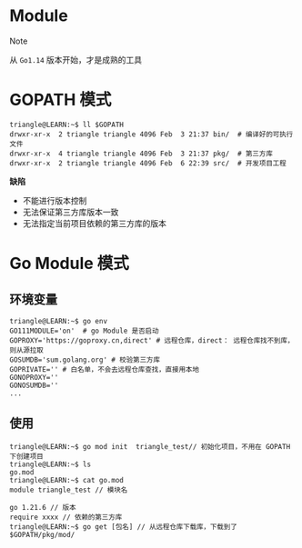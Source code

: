 # Module

> [!note]
> 从 `Go1.14` 版本开始，才是成熟的工具


# GOPATH 模式

```term
triangle@LEARN:~$ ll $GOPATH
drwxr-xr-x  2 triangle triangle 4096 Feb  3 21:37 bin/  # 编译好的可执行文件
drwxr-xr-x  4 triangle triangle 4096 Feb  3 21:37 pkg/  # 第三方库
drwxr-xr-x  2 triangle triangle 4096 Feb  6 22:39 src/  # 开发项目工程
```
**缺陷**
- 不能进行版本控制
- 无法保证第三方库版本一致
- 无法指定当前项目依赖的第三方库的版本

# Go Module 模式

## 环境变量

```term
triangle@LEARN:~$ go env
GO111MODULE='on'  # go Module 是否启动
GOPROXY='https://goproxy.cn,direct' # 远程仓库，direct： 远程仓库找不到库，则从源拉取
GOSUMDB='sum.golang.org' # 校验第三方库
GOPRIVATE='' # 白名单，不会去远程仓库查找，直接用本地
GONOPROXY=''
GONOSUMDB=''
...
```

## 使用

```term
triangle@LEARN:~$ go mod init  triangle_test// 初始化项目，不用在 GOPATH 下创建项目
triangle@LEARN:~$ ls
go.mod
triangle@LEARN:~$ cat go.mod
module triangle_test // 模块名

go 1.21.6 // 版本
require xxxx // 依赖的第三方库
triangle@LEARN:~$ go get [包名] // 从远程仓库下载库，下载到了 $GOPATH/pkg/mod/
```
